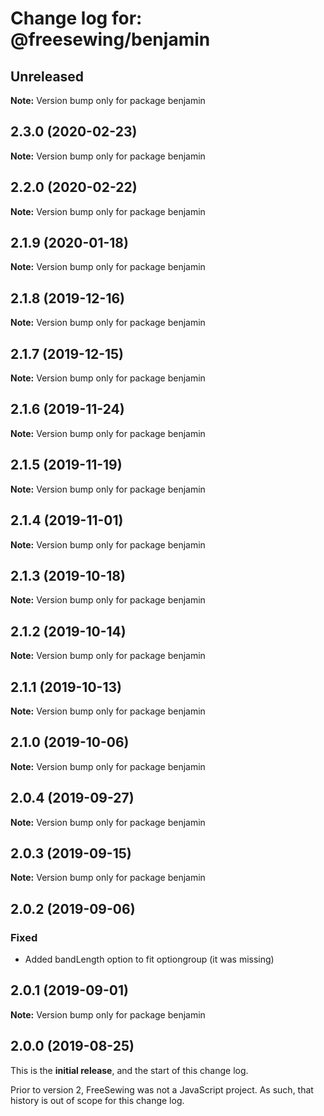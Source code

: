 # Change log for: @freesewing/benjamin


## Unreleased

**Note:** Version bump only for package benjamin


## 2.3.0 (2020-02-23)

**Note:** Version bump only for package benjamin


## 2.2.0 (2020-02-22)

**Note:** Version bump only for package benjamin


## 2.1.9 (2020-01-18)

**Note:** Version bump only for package benjamin


## 2.1.8 (2019-12-16)

**Note:** Version bump only for package benjamin


## 2.1.7 (2019-12-15)

**Note:** Version bump only for package benjamin


## 2.1.6 (2019-11-24)

**Note:** Version bump only for package benjamin


## 2.1.5 (2019-11-19)

**Note:** Version bump only for package benjamin


## 2.1.4 (2019-11-01)

**Note:** Version bump only for package benjamin


## 2.1.3 (2019-10-18)

**Note:** Version bump only for package benjamin


## 2.1.2 (2019-10-14)

**Note:** Version bump only for package benjamin


## 2.1.1 (2019-10-13)

**Note:** Version bump only for package benjamin


## 2.1.0 (2019-10-06)

**Note:** Version bump only for package benjamin


## 2.0.4 (2019-09-27)

**Note:** Version bump only for package benjamin


## 2.0.3 (2019-09-15)

**Note:** Version bump only for package benjamin


## 2.0.2 (2019-09-06)

### Fixed

 - Added bandLength option to fit optiongroup (it was missing)
## 2.0.1 (2019-09-01)

**Note:** Version bump only for package benjamin




## 2.0.0 (2019-08-25)

This is the **initial release**, and the start of this change log.

Prior to version 2, FreeSewing was not a JavaScript project.
As such, that history is out of scope for this change log.

